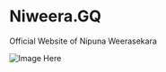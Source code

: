 # Niweera.GQ
Official Website of Nipuna Weerasekara


![Image Here](https://cdn.niweera.gq/9wyTOOHDXy.gif)
